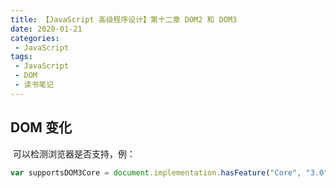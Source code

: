 ```yaml
---
title: 【JavaScript 高级程序设计】第十二章 DOM2 和 DOM3
date: 2020-01-21
categories:
 - JavaScript
tags:
 - JavaScript
 - DOM
 - 读书笔记
---
```


## DOM 变化

​		可以检测浏览器是否支持，例：

```javascript
var supportsDOM3Core = document.implementation.hasFeature("Core", "3.0");
```

